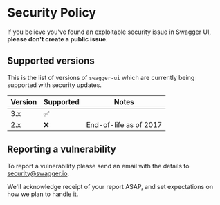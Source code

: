 # Security Policy

If you believe you've found an exploitable security issue in Swagger UI,
**please don't create a public issue**. 


## Supported versions

This is the list of versions of `swagger-ui` which are
currently being supported with security updates.

| Version  | Supported          | Notes                  |
| -------- | ------------------ | ---------------------- |
| 3.x      | :white_check_mark: |                        |
| 2.x      | :x:                | End-of-life as of 2017 |

## Reporting a vulnerability

To report a vulnerability please send an email with the details to [security@swagger.io](mailto:security@swagger.io).

We'll acknowledge receipt of your report ASAP, and set expectations on how we plan to handle it.

